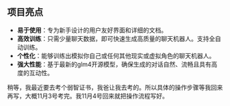 ## 项目亮点

- **易于使用**：专为新手设计的用户友好界面和详细的文档。
- **高效训练**：只需少量聊天数据，即可快速生成高质量的聊天机器人。支持全自动训练。
- **个性化**：能够训练出模拟你自己或任何其他现实或虚拟角色的聊天机器人。
- **强大性能**：基于最新的glm4开源模型，确保生成的对话自然、流畅且具有高度的互动性。
  
稍等，我最近要去考个弱智证书，我爸让我去考的。所以具体的操作步骤等我回来再写，大概11月3号考完。我11月4号回来就把操作流程写好。
